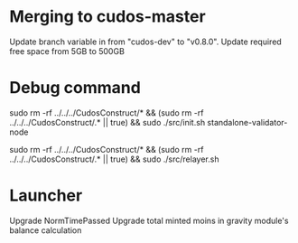 # Merging to cudos-master

Update branch variable in from "cudos-dev" to "v0.8.0".
Update required free space from 5GB to 500GB

# Debug command

sudo rm -rf ../../../CudosConstruct/* && (sudo rm -rf ../../../CudosConstruct/.* || true) && sudo ./src/init.sh standalone-validator-node

sudo rm -rf ../../../CudosConstruct/* && (sudo rm -rf ../../../CudosConstruct/.* || true) && sudo ./src/relayer.sh

# Launcher

Upgrade NormTimePassed
Upgrade total minted moins in gravity module's balance calculation

